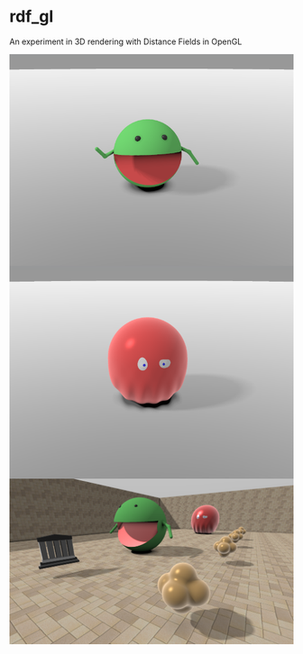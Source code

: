 # rdf_gl
An experiment in 3D rendering with Distance Fields in OpenGL

<img align="center" src="https://github.com/edooix/rdf_gl/raw/master/screenshots/aa.png">

<img align="center" src="https://github.com/edooix/rdf_gl/raw/master/screenshots/bb.png">

<img align="center" src="https://github.com/edooix/rdf_gl/raw/master/screenshots/Untitled22.png">
